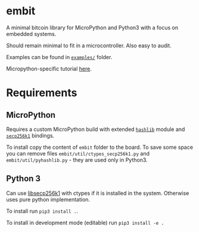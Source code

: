 # embit

A minimal bitcoin library for MicroPython and Python3 with a focus on embedded systems.

Should remain minimal to fit in a microcontroller. Also easy to audit.

Examples can be found in [`examples/`](./examples) folder.

Micropython-specific tutorial [here](https://github.com/diybitcoinhardware/f469-disco/tree/master/docs/tutorial).

# Requirements

## MicroPython

Requires a custom MicroPython build with extended [`hashlib`](https://github.com/diybitcoinhardware/f469-disco/tree/master/usermods/uhashlib) module and [`secp256k1`](https://github.com/diybitcoinhardware/secp256k1-embedded) bindings.

To install copy the content of `embit` folder to the board. To save some space you can remove files `embit/util/ctypes_secp256k1.py` and `embit/util/pyhashlib.py` - they are used only in Python3.

## Python 3

Can use [libsecp256k1](https://github.com/bitcoin-core/secp256k1) with ctypes if it is installed in the system. Otherwise uses pure python implementation.

To install run `pip3 install .`.

To install in development mode (editable) run `pip3 install -e .`
